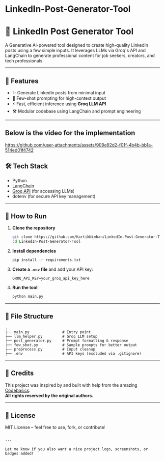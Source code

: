 # LinkedIn-Post-Generator-Tool


# 🧠 LinkedIn Post Generator Tool

A Generative AI-powered tool designed to create high-quality LinkedIn posts using a few simple inputs. It leverages LLMs via Groq's API and LangChain to generate professional content for job seekers, creators, and tech professionals.

---

## 🚀 Features

- ✨ Generate LinkedIn posts from minimal input
- 🧩 Few-shot prompting for high-context output
- ⚡ Fast, efficient inference using **Groq LLM API**
- 🛠 Modular codebase using LangChain and prompt engineering

---

## Below is the video for the implementation
https://github.com/user-attachments/assets/909e92d2-f01f-4b4b-bb1a-514ed01f4742

## 🛠 Tech Stack

- Python
- [LangChain](https://www.langchain.com/)
- [Groq API](https://console.groq.com) (for accessing LLMs)
- dotenv (for secure API key management)

---

## 🧪 How to Run

1. **Clone the repository**
   ```bash
   git clone https://github.com/KartikNimhan/LinkedIn-Post-Generator-Tool.git
   cd LinkedIn-Post-Generator-Tool
   ```

2. **Install dependencies**
   ```bash
   pip install -r requirements.txt
   ```

3. **Create a `.env` file** and add your API key:
   ```
   GROQ_API_KEY=your_groq_api_key_here
   ```

4. **Run the tool**
   ```bash
   python main.py
   ```

---

## 📂 File Structure

```
.
├── main.py               # Entry point
├── llm_helper.py         # Groq LLM setup
├── post_generator.py     # Prompt formatting & response
├── few_shot.py           # Sample prompts for better output
├── preprocess.py         # Input cleanup
├── .env                  # API keys (excluded via .gitignore)
```

---

## 🙏 Credits

This project was inspired by and built with help from the amazing [Codebasics](https://github.com/codebasics).  
**All rights reserved by the original authors.**

---

## 📄 License

MIT License – feel free to use, fork, or contribute!
```

---

Let me know if you also want a nice project logo, screenshots, or badges added!

